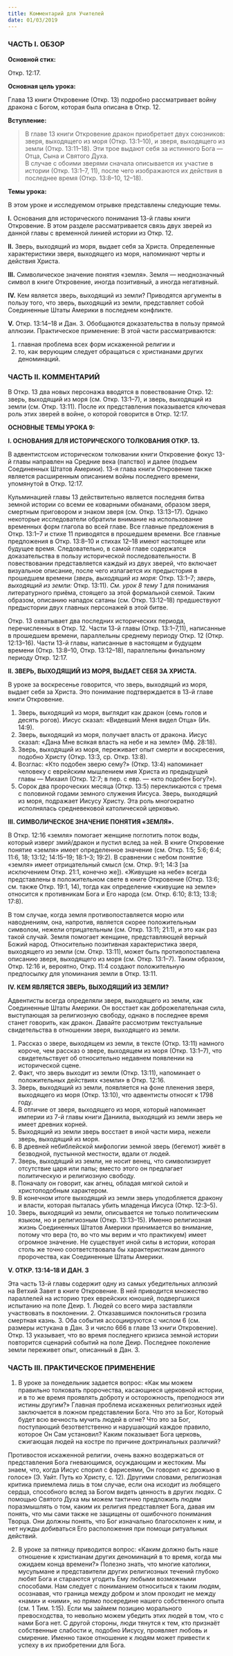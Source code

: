 ```yaml
---
title: Комментарий для Учителей
date: 01/03/2019
---
```


### ЧАСТЬ I. ОБЗОР

**Основной стих:**

Откр. 12:17.

**Основная цель урока:**

Глава 13 книги Откровение (Откр. 13) подробно рассматривает войну дракона с Богом, которая была описана в Откр. 12.

**Вступление:**

> В главе 13 книги Откровение дракон приобретает двух союзников: зверя, выходящего из моря (Откр. 13:1–10), и зверя, выходящего из земли (Откр. 13:11–18). Эти трое выдают себя за истинного Бога — Отца, Сына и Святого Духа.  
> В случае с обоими зверями сначала описывается их участие в истории (Откр. 13:1–7, 11), после чего изображаются их действия в последнее время (Откр. 13:8–10, 12–18).

**Темы урока:**

В этом уроке и исследуемом отрывке представлены следующие темы.

**I.** Основания для исторического понимания 13-й главы книги Откровение. В этом разделе рассматривается связь двух зверей из данной главы с временной линией истории из Откр. 12.

**II.** Зверь, выходящий из моря, выдает себя за Христа. Определенные характеристики зверя, выходящего из моря, напоминают черты и действия Христа.

**III.** Символическое значение понятия «земля». Земля — неоднозначный символ в книге Откровение, иногда позитивный, а иногда негативный.

**IV.** Кем является зверь, выходящий из земли? Приводятся аргументы в пользу того, что зверь, выходящий из земли, представляет собой Соединенные Штаты Америки в последнем конфликте.

**V.** Откр. 13:14–18 и Дан. 3. Обобщаются доказательства в пользу прямой аллюзии. Практическое применение: В этой части рассматриваются:

1. главная проблема всех форм искаженной религии и
2. то, как верующим следует обращаться с христианами других деноминаций.

### ЧАСТЬ II. КОММЕНТАРИЙ

В Откр. 13 два новых персонажа вводятся в повествование Откр. 12: зверь, выходящий из моря (см. Откр. 13:1–7), и зверь, выходящий из земли (см. Откр. 13:11). После их представления показывается ключевая роль этих зверей в войне, о которой говорится в Откр. 12:17.

**ОСНОВНЫЕ ТЕМЫ УРОКА 9:**

**I. ОСНОВАНИЯ ДЛЯ ИСТОРИЧЕСКОГО ТОЛКОВАНИЯ ОТКР. 13.**

В адвентистском историческом толковании книги Откровение фокус 13-й главы направлен на Средние века (папство) и далее (подъем Соединенных Штатов Америки). 13-я глава книги Откровение также является расширенным описанием войны последнего времени, упомянутой в Откр. 12:17.

Кульминацией главы 13 действительно является последняя битва земной истории со всеми ее коварными обманами, образом зверя, смертным приговором и знаком зверя (см. Откр. 13:13–17). Однако некоторые исследователи обратили внимание на использование временных форм глагола во всей главе. Все главные предложения в Откр. 13:1–7 и стихе 11 приводятся в прошедшем времени. Все главные предложения в Откр. 13:8–10 и стихах 12–18 имеют настоящее или будущее время. Следовательно, в самой главе содержатся доказательства в пользу исторической последовательности. В повествовании представляется каждый из двух зверей, что включает визуальное описание, после чего излагается их предыстория в прошедшем времени (_зверь, выходящий из моря:_ Откр. 13:1–7; _зверь, выходящий из земли:_ Откр. 13:11). _См. урок 8 тему 1_ для понимания литературного приёма, стоящего за этой формальной схемой. Таким образом, описанию нападок сатаны (см. Откр. 13:12–18) предшествуют предыстории двух главных персонажей в этой битве.

Откр. 13 охватывает два последних исторических периода, перечисленных в Откр. 12. Части 13-й главы (Откр. 13:1–7,11), написанные в прошедшем времени, параллельны среднему периоду Откр. 12 (Откр. 12:13–16). Части 13-й главы, написанные в настоящем и будущем времени (Откр. 13:8–10, Откр. 13:12–18), параллельны финальному периоду Откр. 12:17.

**II. ЗВЕРЬ, ВЫХОДЯЩИЙ ИЗ МОРЯ, ВЫДАЕТ СЕБЯ ЗА ХРИСТА.**

В уроке за воскресенье говорится, что зверь, выходящий из моря, выдает себя за Христа. Это понимание подтверждается в 13-й главе книги Откровение.

1. Зверь, выходящий из моря, выглядит как дракон (семь голов и десять рогов). Иисус сказал: «Видевший Меня видел Отца» (Ин. 14:9).
2. Зверь, выходящий из моря, получает власть от дракона. Иисус сказал: «Дана Мне всякая власть на небе и на земле» (Мф. 28:18).
3. Зверь, выходящий из моря, переживает опыт смерти и воскресения, подобно Христу (Откр. 13:3, ср. Откр. 13:8).
4. Возглас: «Кто подобен зверю сему?» (Откр. 13:4)
   напоминает человеку с еврейским мышлением имя Христа
   из предыдущей главы — Михаил (Откр. 12:7; в пер. с евр. —
   «кто подобен Богу?»).
5. Сорок два пророческих месяца (Откр. 13:5) перекликаются с тремя с половиной годами земного служения Иисуса. Зверь, выходящий из моря, подражает Иисусу Христу. Эта роль многократно исполнялась средневековой католической церковью.

**III. СИМВОЛИЧЕСКОЕ ЗНАЧЕНИЕ ПОНЯТИЯ «ЗЕМЛЯ».**

В Откр. 12:16 «земля» помогает женщине поглотить поток воды, который изверг змий/дракон и пустил вслед за ней. В книге Откровение понятие «земля» имеет определенное значение (см. Откр. 1:5; 5:6; 6:4; 11:6, 18; 13:12; 14:15–19; 18:1–3; 19:2). В сравнении с небом понятие «земля» имеет отрицательный смысл (см. Откр. 9:1; 14:3 [за исключением Откр. 21:1, конечно же]). «Живущие на небе» всегда представлены в положительном свете в книге Откровение (Откр. 13:6; см. также Откр. 19:1, 14), тогда как определение «живущие на земле» относится к противникам Бога и Его народа (см. Откр. 6:10; 8:13; 13:8; 17:8).

В том случае, когда земля противопоставляется морю или наводнениям, она, напротив, является скорее положительным символом, нежели отрицательным (см. Откр. 13:11; 21:1), и это как раз такой случай. Земля помогает женщине, представляющей верный Божий народ. Относительно позитивная характеристика зверя, выходящего из земли (см. Откр. 13:11), может быть противопоставлена описанию зверя, выходящего из моря (см. Откр. 13:1–7). Таким образом, Откр. 12:16 и, вероятно, Откр. 11:4 создают положительную предпосылку для упоминания земли в Откр. 13:11.

**IV. КЕМ ЯВЛЯЕТСЯ ЗВЕРЬ, ВЫХОДЯЩИЙ ИЗ ЗЕМЛИ?**

Адвентисты всегда определяли зверя, выходящего из земли, как Соединенные Штаты Америки. Он восстает как доброжелательная сила, выступающая за религиозную свободу, однако в последнее время станет говорить, как дракон. Давайте
рассмотрим текстуальные свидетельства в отношении зверя,
выходящего из земли.

1. Рассказ о звере, выходящем из земли, в тексте (Откр. 13:11) намного короче, чем рассказ о звере, выходящем из моря (Откр. 13:1–7), что свидетельствует об относительно недавнем появлении на исторической сцене.
2. Факт, что зверь выходит из земли (Откр. 13:11), напоминает о положительных действиях «земли» в Откр. 12:16.
3. Зверь, выходящий из земли, появляется на фоне пленения зверя, выходящего из моря (Откр. 13:10), что адвентисты относят к 1798 году.
4. В отличие от зверя, выходящего из моря, который напоминает империи из 7-й главы книги Даниила, выходящий из земли зверь не имеет древних корней.
5. Выходящий из земли зверь восстает в иной части мира, нежели зверь, выходящий из моря.
6. В древней небиблейской мифологии земной зверь (бегемот) живёт в безводной, пустынной местности, вдали от людей.
7. Зверь, выходящий из земли, не носит венец, что символизирует отсутствие царя или папы; вместо этого он предлагает политическую и религиозную свободу.
8. Поначалу он говорит, как агнец, обладая мягкой силой и христоподобным характером.
9. В конечном итоге выходящий из земли зверь уподобляется дракону и власти, которая пыталась убить младенца Иисуса (Откр. 12:3–5).
10. Зверь, выходящий из земли, описывается не только политическим языком, но и религиозным (Откр. 13:13–15). Именно религиозная жизнь Соединенных Штатов Америки принимается во внимание, потому что вера (то, во что мы верим и что практикуем) имеет огромное значение. Не существует иной силы в истории, которая столь же точно соответствовала бы характеристикам данного пророчества, как Соединенные Штаты Америки.

**V. ОТКР. 13:14–18 И ДАН. 3**

Эта часть 13-й главы содержит одну из самых убедительных аллюзий на Ветхий Завет в книге Откровение. В ней приводится множество параллелей на историю трех еврейских
юношей, подвергшихся испытанию на поле Деир. 1. Людей
со всего мира заставляли участвовать в поклонении. 2. Отказавшимся поклониться грозила смертная казнь. 3. Оба события ассоциируются с числом 6 (см. размеры истукана в Дан. 3
и число 666 в главе 13 книги Откровение). Откр. 13 указывает,
что во время последнего кризиса земной истории повторится
сценарий событий на поле Деир. Последнее поколение земли
переживет опыт, описанный в Дан. 3.

### ЧАСТЬ III. ПРАКТИЧЕСКОЕ ПРИМЕНЕНИЕ

1. В уроке за понедельник задается вопрос: «Как мы можем правильно толковать пророчества, касающиеся церковной истории, и в то же время проявлять доброту и осторожность, преподнося эти истины другим?» Главная проблема искаженных религиозных идей заключается в ложном представлении Бога. Что это за Бог, Который будет всю вечность мучить людей в огне? Что это за Бог, поступающий безответственно и нарушающий каждое правило, которое Он Сам установил? Каким показывает Бога церковь, сжигающая людей на костре по причине доктринальных различий?

Противостоя искаженной религии, очень важно воздержаться от представления Бога гневающимся, осуждающим и жестоким. Мы знаем, что, когда Иисус спорил с фарисеями, Он говорил «с дрожью в голосе» (Э. Уайт. Путь ко Христу, с. 12). Другими словами, религиозная критика приемлема лишь в том случае, если она исходит из любящего сердца, способного вслед за Богом видеть ценность в других людях. С помощью Святого Духа мы можем тактично предложить людям поразмышлять о том, каким их религия представляет Бога, давая им понять, что мы сами также не защищены от ошибочного понимания Творца. Они должны понять, что Бог изначально благосклонен к ним, и нет нужды добиваться Его расположения при помощи ритуальных действий.

2. В уроке за пятницу приводится вопрос: «Каким должно быть наше отношение к христианам других деноминаций в то время, когда мы ожидаем конца времени?» Полезно знать, что многие католики, мусульмане и представители других религиозных течений глубоко любят Бога и стараются угодить Ему любыми возможными способами. Нам следует с пониманием относиться к таким людям, осознавая, что граница между добром и злом проходит не между «нами» и «ними», но прямо посередине нашего собственного опыта (см. 1 Тим. 1:15). Если мы займем позицию морального превосходства, то невольно можем убедить этих людей в том, что с нами Бога нет. С другой стороны, люди тянутся к тем, кто признаёт собственные слабости и, подобно Иисусу, проявляет любовь и смирение. Именно такое отношение к людям может привести к успеху в их приобретении для Бога.
